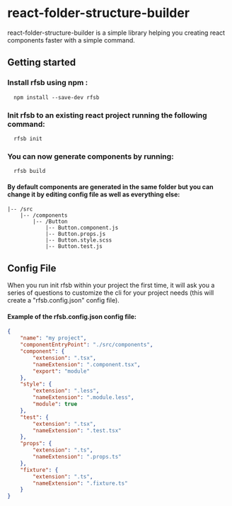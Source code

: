# react-folder-structure-builder

react-folder-structure-builder is a simple library helping you creating react components faster with a simple command.

## Getting started
### Install rfsb using npm :
```
  npm install --save-dev rfsb
```
### Init rfsb to an existing react project running the following command:
```
  rfsb init
```
### You can now generate components by running:
```
  rfsb build
```

#### By default components are generated in the same folder but you can change it by editing config file as well as everything else:
```
|-- /src
    |-- /components
        |-- /Button
            |-- Button.component.js
            |-- Button.props.js
            |-- Button.style.scss
            |-- Button.test.js
```

## Config File

When you run init rfsb within your project the first time, it will ask you a series of questions to customize the cli for your project needs (this will create a "rfsb.config.json" config file).

#### Example of the **rfsb.config.json** config file:

```json
{
    "name": "my project",
    "componentEntryPoint": "./src/components",
    "component": {
        "extension": ".tsx",
        "nameExtension": ".component.tsx",
        "export": "module"
    },
    "style": {
        "extension": ".less",
        "nameExtension": ".module.less",
        "module": true
    },
    "test": {
        "extension": ".tsx",
        "nameExtension": ".test.tsx"
    },
    "props": {
        "extension": ".ts",
        "nameExtension": ".props.ts"
    },
    "fixture": {
        "extension": ".ts",
        "nameExtension": ".fixture.ts"
    }
}
```
